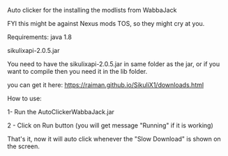 Auto clicker for the installing the modlists from WabbaJack

FYI this might be against Nexus mods TOS, so they might cry at you.

Requirements:
java 1.8

sikulixapi-2.0.5.jar

You need to have the sikulixapi-2.0.5.jar in same folder as the jar,
or if you want to compile then you need it in the lib folder.

you can get it here:
https://raiman.github.io/SikuliX1/downloads.html

How to use:

1- Run the AutoClickerWabbaJack.jar

2 - Click on Run button (you will get message "Running" if it is working)

That's it, now it will auto click whenever the "Slow Download" is shown on the screen.